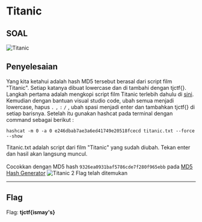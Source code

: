 # Titanic

## SOAL
![Titanic](https://user-images.githubusercontent.com/26424136/83098919-0c6ae900-a0d6-11ea-83bb-33ce3cab335e.PNG)

## Penyelesaian
Yang kita ketahui adalah hash MD5 tersebut berasal dari script film "Titanic". Setiap katanya dibuat lowercase dan di tambahi dengan tjctf{}. 
Langkah pertama adalah mengkopi script film Titanic terlebih dahulu di [sini](http://sites.inka.de/humpty/titanic/script.html). Kemudian dengan bantuan visual studio code, ubah semua menjadi lowercase, hapus `.` `,` `:` `/` , ubah spasi menjadi enter dan tambahkan tjctf{} di setiap barisnya.
Setelah itu gunakan hashcat pada terminal dengan command sebagai berikut :

    hashcat -m 0 -a 0 e246dbab7ae3a6ed41749e20518fcecd titanic.txt --force --show

Titanic.txt adalah script dari film "Titanic" yang sudah diubah. Tekan enter dan hasil akan langsung muncul. <br /> <br />
Cocokkan dengan MD5 hash `9326ea0931baf5786cde7f280f965ebb` pada [MD5 Hash Generator](https://passwordsgenerator.net/md5-hash-generator/)
![Titanic 2](https://user-images.githubusercontent.com/26424136/83160668-ac099500-a131-11ea-8617-d8123b18a6c1.PNG)
Flag telah ditemukan
____________________________________
## Flag

Flag: <b>tjctf{ismay's}</b>
